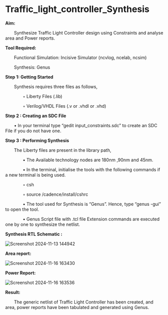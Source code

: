# Traffic_light_controller_Synthesis

**Aim:**

&emsp;&emsp;Synthesize Traffic Light Controller design using Constraints and analyse area and Power reports.

**Tool Required:**

&emsp;&emsp;Functional Simulation: Incisive Simulator (ncvlog, ncelab, ncsim)

&emsp;&emsp;Synthesis: Genus

**Step 1: Getting Started**

&emsp;&emsp;Synthesis requires three files as follows,

&emsp;&emsp;&emsp;&emsp;◦ Liberty Files (.lib)

&emsp;&emsp;&emsp;&emsp;◦ Verilog/VHDL Files (.v or .vhdl or .vhd)

**Step 2 : Creating an SDC File**

&emsp;&emsp;•	In your terminal type “gedit input_constraints.sdc” to create an SDC File if you do not have one.

**Step 3 : Performing Synthesis**

&emsp;&emsp;The Liberty files are present in the library path,

&emsp;&emsp;&emsp;&emsp;• The Available technology nodes are 180nm ,90nm and 45nm.

&emsp;&emsp;&emsp;&emsp;• In the terminal, initialise the tools with the following commands if a new terminal is being used.

&emsp;&emsp;&emsp;&emsp;◦ csh

&emsp;&emsp;&emsp;&emsp;◦ source /cadence/install/cshrc

&emsp;&emsp;&emsp;&emsp;• The tool used for Synthesis is “Genus”. Hence, type “genus -gui” to open the tool.

&emsp;&emsp;&emsp;&emsp;• Genus Script file with .tcl file Extension commands are executed one by one to synthesize the netlist.

**Synthesis RTL Schematic :**

![Screenshot 2024-11-13 144942](https://github.com/user-attachments/assets/aa552359-c5f1-4ef2-82e5-f72d1b6244eb)

**Area report:**

![Screenshot 2024-11-16 163430](https://github.com/user-attachments/assets/9ade2121-5ade-42c5-8320-b785d15b57fb)


**Power Report:**

![Screenshot 2024-11-16 163536](https://github.com/user-attachments/assets/9eff52de-a7cc-4488-bb21-2bf0b30dc2f9)

**Result:**

&emsp;&emsp;The generic netlist of Traffic Light Controller has been created, and area, power reports have been tabulated and generated using Genus.
